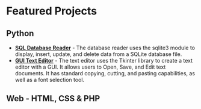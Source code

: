 # Featured Projects
## Python
* **[SQL Database Reader](SQL_Database_Reader)** - The database reader uses the sqlite3 module to display, insert, update, and delete data from a SQLite database file.
* **[GUI Text Editor](GUI_Text_Editor)** - The text editor uses the Tkinter library to create a text editor with a GUI. It allows users to Open, Save, and Edit text documents. It has standard copying, cutting, and pasting capabilities, as well as a font selection tool.

## Web - HTML, CSS & PHP
